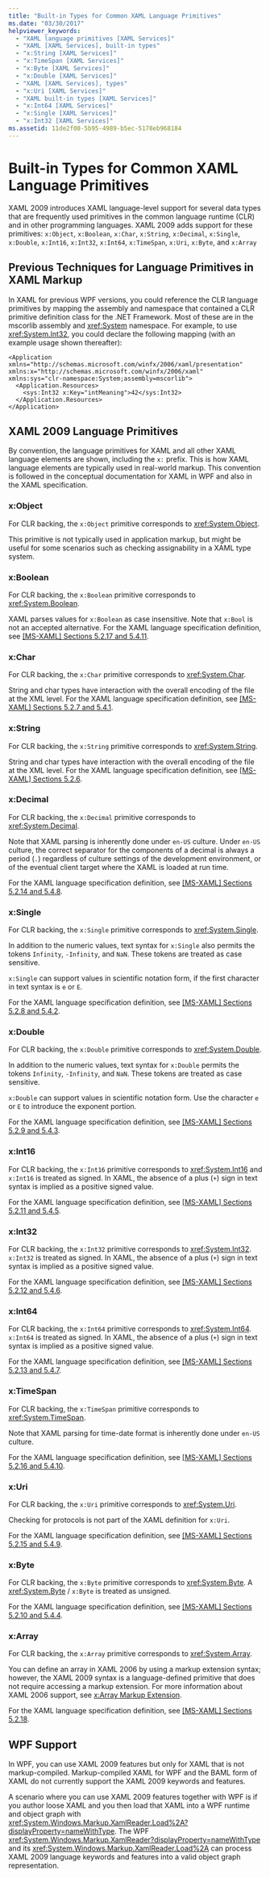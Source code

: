 ```yaml
---
title: "Built-in Types for Common XAML Language Primitives"
ms.date: "03/30/2017"
helpviewer_keywords: 
  - "XAML language primitives [XAML Services]"
  - "XAML [XAML Services], built-in types"
  - "x:String [XAML Services]"
  - "x:TimeSpan [XAML Services]"
  - "x:Byte [XAML Services]"
  - "x:Double [XAML Services]"
  - "XAML [XAML Services], types"
  - "x:Uri [XAML Services]"
  - "XAML built-in types [XAML Services]"
  - "x:Int64 [XAML Services]"
  - "x:Single [XAML Services]"
  - "x:Int32 [XAML Services]"
ms.assetid: 11de2f08-5b95-4989-b5ec-5178eb968184
---
```

# Built-in Types for Common XAML Language Primitives
XAML 2009 introduces XAML language-level support for several data types that are frequently used primitives in the common language runtime (CLR) and in other programming languages. XAML 2009 adds support for these primitives: `x:Object`, `x:Boolean`, `x:Char`, `x:String`, `x:Decimal`, `x:Single`, `x:Double`, `x:Int16`, `x:Int32`, `x:Int64`, `x:TimeSpan`, `x:Uri`, `x:Byte`, and `x:Array`  
  
<a name="previous_techniques_for_language_primitives_in_xaml_markup"></a>   
## Previous Techniques for Language Primitives in XAML Markup  
 In XAML for previous WPF versions, you could reference the CLR language primitives by mapping the assembly and namespace that contained a CLR primitive definition class for the .NET Framework. Most of these are in the mscorlib assembly and <xref:System> namespace. For example, to use <xref:System.Int32>, you could declare the following mapping (with an example usage shown thereafter):  
  
```  
<Application xmlns="http://schemas.microsoft.com/winfx/2006/xaml/presentation"  
xmlns:x="http://schemas.microsoft.com/winfx/2006/xaml"   
xmlns:sys="clr-namespace:System;assembly=mscorlib">  
  <Application.Resources>  
    <sys:Int32 x:Key="intMeaning">42</sys:Int32>  
  </Application.Resources>  
</Application>  
```  
  
<a name="xaml_2009_language_primitives"></a>   
## XAML 2009 Language Primitives  
 By convention, the language primitives for XAML and all other XAML language elements are shown, including the `x:` prefix. This is how XAML language elements are typically used in real-world markup. This convention is followed in the conceptual documentation for XAML in WPF and also in the XAML specification.  
  
### x:Object  
 For CLR backing, the `x:Object` primitive corresponds to <xref:System.Object>.  
  
 This primitive is not typically used in application markup, but might be useful for some scenarios such as checking assignability in a XAML type system.  
  
### x:Boolean  
 For CLR backing, the `x:Boolean` primitive corresponds to <xref:System.Boolean>.  
  
 XAML parses values for `x:Boolean` as case insensitive. Note that `x:Bool` is not an accepted alternative. For the XAML language specification definition, see [\[MS-XAML\] Sections 5.2.17 and 5.4.11](https://go.microsoft.com/fwlink/?LinkId=114525).  
  
### x:Char  
 For CLR backing, the `x:Char` primitive corresponds to <xref:System.Char>.  
  
 String and char types have interaction with the overall encoding of the file at the XML level. For the XAML language specification definition, see [\[MS-XAML\] Sections 5.2.7 and 5.4.1](https://go.microsoft.com/fwlink/?LinkId=114525).  
  
### x:String  
 For CLR backing, the `x:String` primitive corresponds to <xref:System.String>.  
  
 String and char types have interaction with the overall encoding of the file at the XML level. For the XAML language specification definition, see [\[MS-XAML\] Sections 5.2.6](https://go.microsoft.com/fwlink/?LinkId=114525).  
  
### x:Decimal  
 For CLR backing, the `x:Decimal` primitive corresponds to <xref:System.Decimal>.  
  
 Note that XAML parsing is inherently done under `en-US` culture. Under `en-US` culture, the correct separator for the components of a decimal is always a period (`.`) regardless of culture settings of the development environment, or of the eventual client target where the XAML is loaded at run time.  
  
 For the XAML language specification definition, see [\[MS-XAML\] Sections 5.2.14 and 5.4.8](https://go.microsoft.com/fwlink/?LinkId=114525).  
  
### x:Single  
 For CLR backing, the `x:Single` primitive corresponds to <xref:System.Single>.  
  
 In addition to the numeric values, text syntax for `x:Single` also permits the tokens `Infinity`, `-Infinity`, and `NaN`. These tokens are treated as case sensitive.  
  
 `x:Single` can support values in scientific notation form, if the first character in text syntax is `e` or `E`.  
  
 For the XAML language specification definition, see [\[MS-XAML\] Sections 5.2.8 and 5.4.2](https://go.microsoft.com/fwlink/?LinkId=114525).  
  
### x:Double  
 For CLR backing, the `x:Double` primitive corresponds to <xref:System.Double>.  
  
 In addition to the numeric values, text syntax for `x:Double` permits the tokens `Infinity`, `-Infinity`, and `NaN`. These tokens are treated as case sensitive.  
  
 `x:Double` can support values in scientific notation form. Use the character `e` or `E` to introduce the exponent portion.  
  
 For the XAML language specification definition, see [\[MS-XAML\] Sections 5.2.9 and 5.4.3](https://go.microsoft.com/fwlink/?LinkId=114525).  
  
### x:Int16  
 For CLR backing, the `x:Int16` primitive corresponds to <xref:System.Int16> and `x:Int16` is treated as signed. In XAML, the absence of a plus (`+`) sign in text syntax is implied as a positive signed value.  
  
 For the XAML language specification definition, see [\[MS-XAML\] Sections 5.2.11 and 5.4.5](https://go.microsoft.com/fwlink/?LinkId=114525).  
  
### x:Int32  
 For CLR backing, the `x:Int32` primitive corresponds to <xref:System.Int32>. `x:Int32` is treated as signed. In XAML, the absence of a plus (`+`) sign in text syntax is implied as a positive signed value.  
  
 For the XAML language specification definition, see [\[MS-XAML\] Sections 5.2.12 and 5.4.6](https://go.microsoft.com/fwlink/?LinkId=114525).  
  
### x:Int64  
 For CLR backing, the `x:Int64` primitive corresponds to <xref:System.Int64>. `x:Int64` is treated as signed. In XAML, the absence of a plus (`+`) sign in text syntax is implied as a positive signed value.  
  
 For the XAML language specification definition, see [\[MS-XAML\] Sections 5.2.13 and 5.4.7](https://go.microsoft.com/fwlink/?LinkId=114525).  
  
### x:TimeSpan  
 For CLR backing, the `x:TimeSpan` primitive corresponds to <xref:System.TimeSpan>.  
  
 Note that XAML parsing for time-date format is inherently done under `en-US` culture.  
  
 For the XAML language specification definition, see [\[MS-XAML\] Sections 5.2.16 and 5.4.10](https://go.microsoft.com/fwlink/?LinkId=114525).  
  
### x:Uri  
 For CLR backing, the `x:Uri` primitive corresponds to <xref:System.Uri>.  
  
 Checking for protocols is not part of the XAML definition for `x:Uri`.  
  
 For the XAML language specification definition, see [\[MS-XAML\] Sections 5.2.15 and 5.4.9](https://go.microsoft.com/fwlink/?LinkId=114525).  
  
### x:Byte  
 For CLR backing, the `x:Byte` primitive corresponds to <xref:System.Byte>. A <xref:System.Byte> / `x:Byte` is treated as unsigned.  
  
 For the XAML language specification definition, see [\[MS-XAML\] Sections 5.2.10 and 5.4.4](https://go.microsoft.com/fwlink/?LinkId=114525).  
  
### x:Array  
 For CLR backing, the `x:Array` primitive corresponds to <xref:System.Array>.  
  
 You can define an array in XAML 2006  by using a markup extension syntax; however, the XAML 2009 syntax is a language-defined primitive that does not require accessing a markup extension. For more information about XAML 2006 support, see [x:Array Markup Extension](x-array-markup-extension.md).  
  
 For the XAML language specification definition, see [\[MS-XAML\] Sections 5.2.18](https://go.microsoft.com/fwlink/?LinkId=114525).  
  
<a name="wpf_support"></a>   
## WPF Support  
 In WPF, you can use XAML 2009 features but only for XAML that is not markup-compiled. Markup-compiled XAML for WPF and the BAML form of XAML do not currently support the XAML 2009 keywords and features.  
  
 A scenario where you can use XAML 2009 features together with WPF is if you author loose XAML and you then load that XAML into a WPF runtime and object graph with <xref:System.Windows.Markup.XamlReader.Load%2A?displayProperty=nameWithType>. The WPF <xref:System.Windows.Markup.XamlReader?displayProperty=nameWithType> and its <xref:System.Windows.Markup.XamlReader.Load%2A> can process XAML 2009 language keywords and features into a valid object graph representation.
